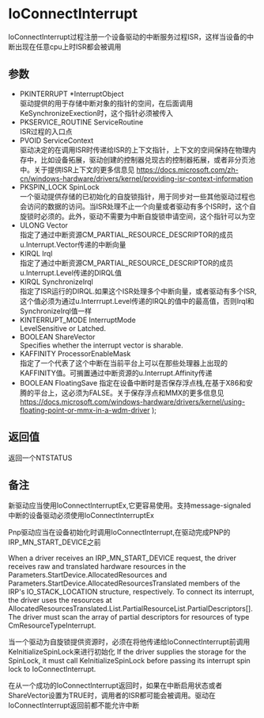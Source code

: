 # IoConnectInterrupt

IoConnectInterrupt过程注册一个设备驱动的中断服务过程ISR，这样当设备的中断出现在任意cpu上时ISR都会被调用

## 参数
+ PKINTERRUPT       *InterruptObject        
驱动提供的用于存储中断对象的指针的空间，在后面调用KeSynchronizeExection时，这个指针必须被传入
+ PKSERVICE_ROUTINE ServiceRoutine      
ISR过程的入口点
+ PVOID             ServiceContext      
驱动决定的在调用ISR时传递给ISR的上下文指针，上下文的空间保持在物理内存中，比如设备拓展，驱动创建的控制器兑现古的控制器拓展，或者非分页池中。关于提供ISR上下文的更多信息见 https://docs.microsoft.com/zh-cn/windows-hardware/drivers/kernel/providing-isr-context-information
+ PKSPIN_LOCK       SpinLock        
一个驱动提供存储的已初始化的自旋锁指针，用于同步对一些其他驱动过程也会访问的数据的访问。当ISR处理不止一个向量或者驱动有多个ISR时，这个自旋锁时必须的。此外，驱动不需要为中断自旋锁申请空间，这个指针可以为空
+ ULONG             Vector      
指定了通过中断资源CM_PARTIAL_RESOURCE_DESCRIPTOR的成员u.Interrupt.Vector传递的中断向量
+ KIRQL             Irql        
指定了通过中断资源CM_PARTIAL_RESOURCE_DESCRIPTOR的成员u.Interrupt.Level传递的DIRQL值
+ KIRQL             SynchronizeIrql     
指定了ISR运行的DIRQL.如果这个ISR处理多个中断向量，或者驱动有多个ISR,这个值必须为通过u.Interrrupt.Level传递的IRQL的值中的最高值，否则Irql和SynchronizeIrql值一样
+ KINTERRUPT_MODE   InterruptMode       
LevelSensitive or Latched.
+ BOOLEAN           ShareVector     
Specifies whether the interrupt vector is sharable.
+ KAFFINITY         ProcessorEnableMask     
指定了一个代表了这个中断在当前平台上可以在那些处理器上出现的KAFFINITY值。可搁置通过中断资源的u.Interrupt.Affinity传递
+ BOOLEAN           FloatingSave
指定在设备中断时是否保存浮点栈,在基于X86和安腾的平台上，这必须为FALSE。关于保存浮点和MMX的更多信息见 https://docs.microsoft.com/windows-hardware/drivers/kernel/using-floating-point-or-mmx-in-a-wdm-driver
);


## 返回值
返回一个NTSTATUS

## 备注
新驱动应当使用IoConnectInterruptEx,它更容易使用。支持message-signaled 中断的设备驱动必须使用IoConnectInterruptEx

Pnp驱动应当在设备初始化时调用IoConnectInterrupt,在驱动完成PNP的 IRP_MN_START_DEVICE之前


When a driver receives an IRP_MN_START_DEVICE request, the driver receives raw and translated hardware resources in the Parameters.StartDevice.AllocatedResources and Parameters.StartDevice.AllocatedResourcesTranslated members of the IRP's IO_STACK_LOCATION structure, respectively. To connect its interrupt, the driver uses the resources at AllocatedResourcesTranslated.List.PartialResourceList.PartialDescriptors[]. The driver must scan the array of partial descriptors for resources of type CmResourceTypeInterrupt.

当一个驱动为自旋锁提供资源时，必须在将他传递给IoConnectInterrupt前调用KeInitializeSpinLock来进行初始化
If the driver supplies the storage for the SpinLock, it must call KeInitializeSpinLock before passing its interrupt spin lock to IoConnectInterrupt.

在从一个成功的IoConnectInterrupt返回时，如果在中断启用状态或者ShareVector设置为TRUE时，调用者的ISR都可能会被调用。驱动在IoConnectInterrupt返回前都不能允许中断